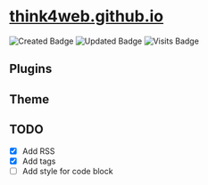 # [think4web.github.io](https://think4web.github.io)
![Created Badge](https://badges.pufler.dev/created/think4web/think4web.github.io?color=blue)
![Updated Badge](https://badges.pufler.dev/updated/think4web/think4web.github.io?color=blue)
![Visits Badge](https://badges.pufler.dev/visits/think4web/think4web.github.io?color=blue)

## Plugins

## Theme

## TODO
- [x] Add RSS
- [x] Add tags
- [ ] Add style for code block
